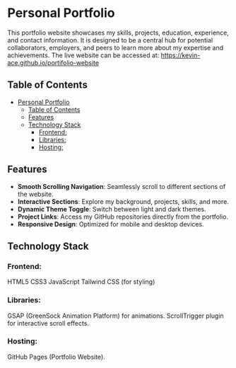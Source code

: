 # Personal Portfolio

This portfolio website showcases my skills, projects, education, experience, and contact information. It is designed to be a central hub for potential collaborators, employers, and peers to learn more about my expertise and achievements. The live website can be accessed at: https://kevin-ace.github.io/portifolio-website

## Table of Contents

- [Personal Portfolio](#personal-portfolio)
  - [Table of Contents](#table-of-contents)
  - [Features](#features)
  - [Technology Stack](#technology-stack)
    - [Frontend:](#frontend)
    - [Libraries:](#libraries)
    - [Hosting:](#hosting)

## Features

- **Smooth Scrolling Navigation**: Seamlessly scroll to different sections of the website.
- **Interactive Sections**: Explore my background, projects, skills, and more.
- **Dynamic Theme Toggle**: Switch between light and dark themes.
- **Project Links**: Access my GitHub repositories directly from the portfolio.
- **Responsive Design**: Optimized for mobile and desktop devices.

## Technology Stack
### Frontend:

HTML5
CSS3
JavaScript
Tailwind CSS (for styling)

### Libraries:

GSAP (GreenSock Animation Platform) for animations.
ScrollTrigger plugin for interactive scroll effects.

### Hosting:

GitHub Pages (Portfolio Website).
